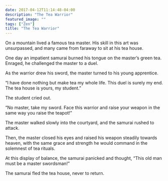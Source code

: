 ```yaml
---
date: 2017-04-12T11:14:48-04:00
description: "The Tea Warrior"
featured_image: ""
tags: ["Zen"]
title: "The Tea Warrior"
---
```

On a mountain lived a famous tea master. His skill in this art was unsurpassed, and many came from faraway to sit at his tea house.

One day an impatient samurai burned his tongue on the master’s green tea. Enraged, he challenged the master to a duel.

As the warrior drew his sword, the master turned to his young apprentice.

“I have done nothing but make tea my whole life. This duel is surely my end. The tea house is yours, my student.”

The student cried out.

“No master, take my sword. Face this warrior and raise your weapon in the same way you raise the teapot!”

The master walked slowly into the courtyard, and the samurai rushed to attack.

Then, the master closed his eyes and raised his weapon steadily towards heaven, with the same grace and strength he would command in the solemnest of tea rituals.

At this display of balance, the samurai panicked and thought, “This old man must be a master swordsman!”

The samurai fled the tea house, never to return.